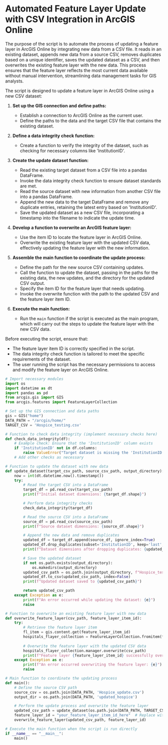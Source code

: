 # Automated Feature Layer Update with CSV Integration in ArcGIS Online

The purpose of the script is to automate the process of updating a feature layer in ArcGIS Online by integrating new data from a CSV file. It reads in an existing dataset, appends new data from a source CSV, removes duplicates based on a unique identifier, saves the updated dataset as a CSV, and then overwrites the existing feature layer with the new data. This process ensures that the feature layer reflects the most current data available without manual intervention, streamlining data management tasks for GIS analysts.

The script is designed to update a feature layer in ArcGIS Online using a new CSV dataset:

1. **Set up the GIS connection and define paths:**
   - Establish a connection to ArcGIS Online as the current user.
   - Define the paths to the data and the target CSV file that contains the existing dataset.

2. **Define a data integrity check function:**
   - Create a function to verify the integrity of the dataset, such as checking for necessary columns like 'InstitutionID'.

3. **Create the update dataset function:**
   - Read the existing target dataset from a CSV file into a pandas DataFrame.
   - Invoke the data integrity check function to ensure dataset standards are met.
   - Read the source dataset with new information from another CSV file into a pandas DataFrame.
   - Append the new data to the target DataFrame and remove any duplicate entries, retaining the latest entry based on 'InstitutionID'.
   - Save the updated dataset as a new CSV file, incorporating a timestamp into the filename to indicate the update time.

4. **Develop a function to overwrite an ArcGIS feature layer:**
   - Use the item ID to locate the feature layer in ArcGIS Online.
   - Overwrite the existing feature layer with the updated CSV data, effectively updating the feature layer with the new information.

5. **Assemble the main function to coordinate the update process:**
   - Define the path for the new source CSV containing updates.
   - Call the function to update the dataset, passing in the paths for the existing data, the new updates, and the directory for the updated CSV output.
   - Specify the item ID for the feature layer that needs updating.
   - Invoke the overwrite function with the path to the updated CSV and the feature layer item ID.

6. **Execute the main function:**
   - Run the `main` function if the script is executed as the main program, which will carry out the steps to update the feature layer with the new CSV data.

Before executing the script, ensure that:
- The feature layer item ID is correctly specified in the script.
- The data integrity check function is tailored to meet the specific requirements of the dataset.
- The user running the script has the necessary permissions to access and modify the feature layer on ArcGIS Online.

```python
# Import necessary modules
import os
import datetime as dt
import pandas as pd
from arcgis.gis import GIS
from arcgis.features import FeatureLayerCollection

# Set up the GIS connection and data paths
gis = GIS("home")
DATA_PATH = "/arcgis/home/"
TARGET_CSV = 'Hospice_testing.csv'

# Function to check data integrity (implement necessary checks here)
def check_data_integrity(df):
    # Example check: Ensure that the 'InstitutionID' column exists
    if 'InstitutionID' not in df.columns:
        raise ValueError("Target dataset is missing the 'InstitutionID' column.")
    # Add other checks as necessary

# Function to update the dataset with new data
def update_dataset(target_csv_path, source_csv_path, output_directory):
    now = int(dt.datetime.now().timestamp())
    try:
        # Read the target CSV into a DataFrame
        target_df = pd.read_csv(target_csv_path)
        print(f"Initial dataset dimensions: {target_df.shape}")

        # Perform data integrity checks
        check_data_integrity(target_df)

        # Read the source CSV into a DataFrame
        source_df = pd.read_csv(source_csv_path)
        print(f"Source dataset dimensions: {source_df.shape}")

        # Append the new data and remove duplicates
        updated_df = target_df.append(source_df, ignore_index=True)
        updated_df.drop_duplicates(subset='InstitutionID', keep='last', inplace=True)
        print(f"Dataset dimensions after dropping duplicates: {updated_df.shape}")

        # Save the updated dataset
        if not os.path.exists(output_directory):
            os.makedirs(output_directory)
        updated_csv_path = os.path.join(output_directory, f"Hospice_testing_{now}.csv")
        updated_df.to_csv(updated_csv_path, index=False)
        print(f"Updated dataset saved to {updated_csv_path}")

        return updated_csv_path
    except Exception as e:
        print(f"An error occurred while updating the dataset: {e}")
        raise

# Function to overwrite an existing feature layer with new data
def overwrite_feature_layer(csv_path, feature_layer_item_id):
    try:
        # Retrieve the feature layer item
        fl_item = gis.content.get(feature_layer_item_id)
        hospitals_flayer_collection = FeatureLayerCollection.fromitem(fl_item)
        
        # Overwrite the feature layer with the updated CSV data
        hospitals_flayer_collection.manager.overwrite(csv_path)
        print(f"Feature layer {feature_layer_item_id} successfully overwritten.")
    except Exception as e:
        print(f"An error occurred overwriting the feature layer: {e}")
        raise

# Main function to coordinate the updating process
def main():
    # Define the source CSV path
    source_csv = os.path.join(DATA_PATH, 'Hospice_update.csv')
    output_dir = os.path.join(DATA_PATH, 'updated_hospice')

    # Perform the update process and overwrite the feature layer
    updated_csv_path = update_dataset(os.path.join(DATA_PATH, TARGET_CSV), source_csv, output_dir)
    feature_layer_id = "your_feature_layer_item_id_here"  # Replace with actual feature layer item ID
    overwrite_feature_layer(updated_csv_path, feature_layer_id)

# Execute the main function when the script is run directly
if __name__ == "__main__":
    main()
```
